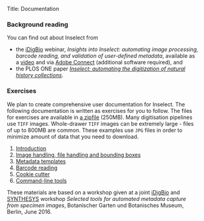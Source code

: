 Title: Documentation

### Background reading
You can find out about Inselect from

* the [iDigBio](https://www.idigbio.org/) webinar, *Insights into Inselect:
automating image processing, barcode reading, and validation of user-defined
metadata*, available as a
[video](https://dx.doi.org/10.6084/m9.figshare.3208021.v2) and via
[Adobe Connect](https://idigbio.adobeconnect.com/p7qo63aeo4a/) (additional
software required), and
* the PLOS ONE paper
[*Inselect: automating the digitization of natural history collections*](https://dx.doi.org/10.1371/journal.pone.0143402).

### Exercises
We plan to create comprehensive user documentation for Inselect.
The following documentation is written as exercises for you to follow.
The files for exercises are available in
[a zipfile](https://www.dropbox.com/s/wm864xrcskj4p0c/InselectDocumentationFiles.zip?dl=0)
(250MB).
Many digitisation pipelines use `TIFF` images. Whole-drawer `TIFF` images can
be extremely large - files of up to 800MB are common. These examples use `JPG`
files in order to minimize amount of data that you need to download.

1. [Introduction]({filename}/pages/introduction.md)
2. [Image handling, file handling and bounding boxes]({filename}/pages/image_handling_and_boxes.md)
3. [Metadata templates]({filename}/pages/metadata_templates.md)
4. [Barcode reading]({filename}/pages/barcode_reading.md)
5. [Cookie cutter]({filename}/pages/cookie_cutter.md)
6. [Command-line tools]({filename}/pages/command_line_tools.md)

These materials are based on a workshop given at a joint
[iDigBio](https://www.idigbio.org/) and
[SYNTHESYS](http://www.synthesys.info/) workshop
*Selected tools for automated metadata capture from specimen images*,
Botanischer Garten und Botanisches Museum, Berlin, June 2016.
